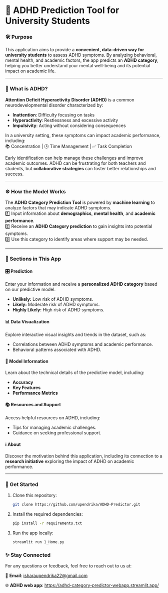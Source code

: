 # 🎯 ADHD Prediction Tool for University Students  

### 🛠️ Purpose  
This application aims to provide a **convenient, data-driven way for university students** to assess ADHD symptoms. By analyzing behavioral, mental health, and academic factors, the app predicts an **ADHD category**, helping you better understand your mental well-being and its potential impact on academic life.  

---

### 🧠 What is ADHD?  
**Attention Deficit Hyperactivity Disorder (ADHD)** is a common neurodevelopmental disorder characterized by:  
- **Inattention**: Difficulty focusing on tasks  
- **Hyperactivity**: Restlessness and excessive activity  
- **Impulsivity**: Acting without considering consequences  

In a university setting, these symptoms can impact academic performance, including:  
📚 Concentration | 🕒 Time Management | ✅ Task Completion  

Early identification can help manage these challenges and improve academic outcomes. ADHD can be frustrating for both teachers and students, but **collaborative strategies** can foster better relationships and success.  

---

### ⚙️ How the Model Works  
The **ADHD Category Prediction Tool** is powered by **machine learning** to analyze factors that may indicate ADHD symptoms.  
1️⃣ Input information about **demographics**, **mental health**, and **academic performance**.  
2️⃣ Receive an **ADHD Category prediction** to gain insights into potential symptoms.  
3️⃣ Use this category to identify areas where support may be needed.  

---

### 📂 Sections in This App  

#### 🎛️ **Prediction**  
Enter your information and receive a **personalized ADHD category** based on our predictive model.  
- **Unlikely:** Low risk of ADHD symptoms.
- **Likely:** Moderate risk of ADHD symptoms.
- **Highly Likely:** High risk of ADHD symptoms.

#### 📊 **Data Visualization**  
Explore interactive visual insights and trends in the dataset, such as:  
- Correlations between ADHD symptoms and academic performance.  
- Behavioral patterns associated with ADHD.  

#### 🤖 **Model Information**  
Learn about the technical details of the predictive model, including:  
- **Accuracy**  
- **Key Features**  
- **Performance Metrics**  

#### 📚 **Resources and Support**  
Access helpful resources on ADHD, including:  
- Tips for managing academic challenges.  
- Guidance on seeking professional support.  

#### ℹ️ **About**  
Discover the motivation behind this application, including its connection to a **research initiative** exploring the impact of ADHD on academic performance.  

---

### 🚀 Get Started  
1. Clone this repository:  
   ```bash
   git clone https://github.com/upendrika/ADHD-Predictor.git

2. Install the required dependencies:
    ```bash
    pip install -r requirements.txt

3. Run the app locally:
   ```bash
   streamlit run 1_Home.py

### ✨ Stay Connected  
For any questions or feedback, feel free to reach out to us at:  

📧 **Email**: isharaupendrika22@gmail.com

🌐 **ADHD web app**: https://adhd-category-predictor-webapp.streamlit.app/

